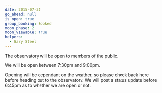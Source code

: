```yaml
---
date: 2015-07-31
go_ahead: null
is_open: true
group_booking: Booked
moon_phase: 2
moon_viewable: true
helpers:
  - Gary Steel
---
```

The observatory will be open to members of the public.

We will be open between 7:30pm and 9:00pm.

Opening will be dependant on the weather, so please check back here before
heading out to the observatory. We will post a status update before 6:45pm
as to whether we are open or not.
